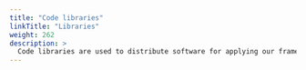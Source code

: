 ```yaml
---
title: "Code libraries"
linkTitle: "Libraries"
weight: 262
description: >
  Code libraries are used to distribute software for applying our framework and implementing computational model modules. 
---
```



